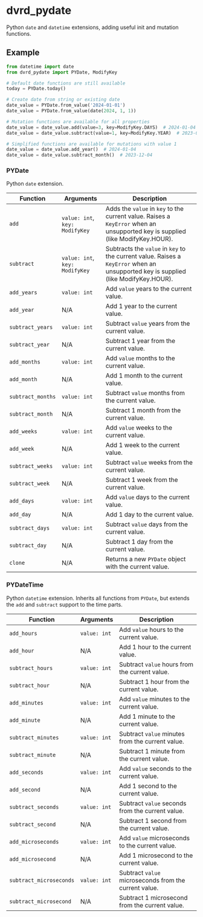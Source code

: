 # dvrd_pydate

Python `date` and `datetime` extensions, adding useful init and mutation functions.

## Example

```python
from datetime import date
from dvrd_pydate import PYDate, ModifyKey

# Default date functions are still available
today = PYDate.today()

# Create date from string or existing date
date_value = PYDate.from_value('2024-01-01')
date_value = PYDate.from_value(date(2024, 1, 1))

# Mutation functions are available for all properties
date_value = date_value.add(value=3, key=ModifyKey.DAYS)  # 2024-01-04
date_value = date_value.subtract(value=1, key=ModifyKey.YEAR)  # 2023-01-04

# Simplified functions are available for mutations with value 1
date_value = date_value.add_year()  # 2024-01-04
date_value = date_value.subtract_month()  # 2023-12-04
```

### PYDate

Python `date` extension.

| **Function**      | Arguments                      | **Description**                                                                                                                     |
|-------------------|--------------------------------|-------------------------------------------------------------------------------------------------------------------------------------|
| `add`             | `value: int`, `key: ModifyKey` | Adds the `value` in `key` to the current value. Raises a `KeyError` when an unsupported key is supplied (like ModifyKey.HOUR).      |
| `subtract`        | `value: int`, `key: ModifyKey` | Subtracts the `value` in `key` to the current value. Raises a `KeyError` when an unsupported key is supplied (like ModifyKey.HOUR). |
| `add_years`       | `value: int`                   | Add `value` years to the current value.                                                                                             |
| `add_year`        | N/A                            | Add 1 year to the current value.                                                                                                    |
| `subtract_years`  | `value: int`                   | Subtract `value` years from the current value.                                                                                      |
| `subtract_year`   | N/A                            | Subtract 1 year from the current value.                                                                                             |
| `add_months`      | `value: int`                   | Add `value` months to the current value.                                                                                            |
| `add_month`       | N/A                            | Add 1 month to the current value.                                                                                                   |
| `subtract_months` | `value: int`                   | Subtract `value` months from the current value.                                                                                     |
| `subtract_month`  | N/A                            | Subtract 1 month from the current value.                                                                                            |
| `add_weeks`       | `value: int`                   | Add `value` weeks to the current value.                                                                                             |
| `add_week`        | N/A                            | Add 1 week to the current value.                                                                                                    |
| `subtract_weeks`  | `value: int`                   | Subtract `value` weeks from the current value.                                                                                      |
| `subtract_week`   | N/A                            | Subtract 1 week from the current value.                                                                                             |
| `add_days`        | `value: int`                   | Add `value` days to the current value.                                                                                              |
| `add_day`         | N/A                            | Add 1 day to the current value.                                                                                                     |
| `subtract_days`   | `value: int`                   | Subtract `value` days from the current value.                                                                                       |
| `subtract_day`    | N/A                            | Subtract 1 day from the current value.                                                                                              |
| `clone`           | N/A                            | Returns a new `PYDate` object with the current value.                                                                               |

### PYDateTime

Python `datetime` extension. Inherits all functions from `PYDate`, but extends the `add` and `subtract` support to the
time parts.

| **Function**            | Arguments    | **Description**                                       |
|-------------------------|--------------|-------------------------------------------------------|
| `add_hours`             | `value: int` | Add `value` hours to the current value.               |
| `add_hour`              | N/A          | Add 1 hour to the current value.                      |
| `subtract_hours`        | `value: int` | Subtract `value` hours from the current value.        |
| `subtract_hour`         | N/A          | Subtract 1 hour from the current value.               |
| `add_minutes`           | `value: int` | Add `value` minutes to the current value.             |
| `add_minute`            | N/A          | Add 1 minute to the current value.                    |
| `subtract_minutes`      | `value: int` | Subtract `value` minutes from the current value.      |
| `subtract_minute`       | N/A          | Subtract 1 minute from the current value.             |
| `add_seconds`           | `value: int` | Add `value` seconds to the current value.             |
| `add_second`            | N/A          | Add 1 second to the current value.                    |
| `subtract_seconds`      | `value: int` | Subtract `value` seconds from the current value.      |
| `subtract_second`       | N/A          | Subtract 1 second from the current value.             |
| `add_microseconds`      | `value: int` | Add `value` microseconds to the current value.        |
| `add_microsecond`       | N/A          | Add 1 microsecond to the current value.               |
| `subtract_microseconds` | `value: int` | Subtract `value` microseconds from the current value. |
| `subtract_microsecond`  | N/A          | Subtract 1 microsecond from the current value.        |